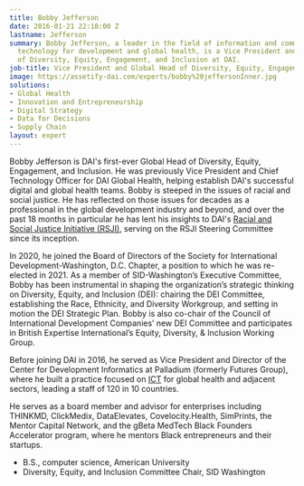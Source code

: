 ```yaml
---
title: Bobby Jefferson
date: 2016-01-21 22:18:00 Z
lastname: Jefferson
summary: Bobby Jefferson, a leader in the field of information and communications
  technology for development and global health, is a Vice President and Global Head
  of Diversity, Equity, Engagement, and Inclusion at DAI.
job-title: Vice President and Global Head of Diversity, Equity, Engagement, and Inclusion
image: https://assetify-dai.com/experts/bobby%20jeffersonInner.jpg
solutions:
- Global Health
- Innovation and Entrepreneurship
- Digital Strategy
- Data for Decisions
- Supply Chain
layout: expert
---
```


Bobby Jefferson is DAI's first-ever Global Head of Diversity, Equity, Engagement, and Inclusion. He was previously Vice President and Chief Technology Officer for DAI Global Health, helping establish DAI's successful digital and global health teams. Bobby is steeped in the issues of racial and social justice. He has reflected on those issues for decades as a professional in the global development industry and beyond, and over the past 18 months in particular he has lent his insights to DAI's [Racial and Social Justice Initiative (RSJI)](https://www.dai.com/news/an-anti-racist-company-ceo-jim-boomgard-lays-out-vision-for-dais-racial-and-social-justice-initiative), serving on the RSJI Steering Committee since its inception.

In 2020, he joined the Board of Directors of the Society for International Development-Washington, D.C. Chapter, a position to which he was re-elected in 2021. As a member of SID-Washington’s Executive Committee, Bobby has been instrumental in shaping the organization’s strategic thinking on Diversity, Equity, and Inclusion (DEI): chairing the DEI Committee, establishing the Race, Ethnicity, and Diversity Workgroup, and setting in motion the DEI Strategic Plan. Bobby is also co-chair of the Council of International Development Companies’ new DEI Committee and participates in British Expertise International’s Equity, Diversity, & Inclusion Working Group.

Before joining DAI in 2016, he served as Vice President and Director of the Center for Development Informatics at Palladium (formerly Futures Group), where he built a practice focused on [ICT](https://www.youtube.com/watch?v=jgPFVXSdtWQ) for global health and adjacent sectors, leading a staff of 120 in 10 countries. 

He serves as a board member and advisor for enterprises including THINKMD, ClickMedix, DataElevates, Covelocity.Health, SimPrints, the Mentor Capital Network, and the gBeta MedTech Black Founders Accelerator program, where he mentors Black entrepreneurs and their startups.

* B.S., computer science, American University
* Diversity, Equity, and Inclusion Committee Chair, SID Washington